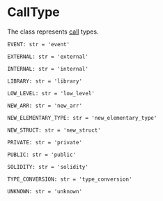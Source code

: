 # CallType

The class represents [call](../) types.

`EVENT: str = 'event'`

`EXTERNAL: str = 'external'`

`INTERNAL: str = 'internal'`

`LIBRARY: str = 'library'`

`LOW_LEVEL: str = 'low_level'`

`NEW_ARR: str = 'new_arr'`

`NEW_ELEMENTARY_TYPE: str = 'new_elementary_type'`

`NEW_STRUCT: str = 'new_struct'`

`PRIVATE: str = 'private'`

`PUBLIC: str = 'public'`

`SOLIDITY: str = 'solidity'`

`TYPE_CONVERSION: str = 'type_conversion'`

`UNKNOWN: str = 'unknown'`
